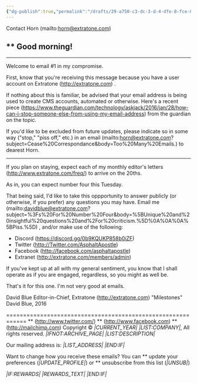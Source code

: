 ```yaml
---
{"dg-publish":true,"permalink":"/drafts/29-a750-c3-dc-3-d-4-dfe-8-fce-0-e1-ebb-93-fff-9/","dgHomeLink":true,"dgPassFrontmatter":false}
---
```


Contact Horn (mailto:horn@extratone.com)


** Good morning!
------------------------------------------------------------
------------------------------------------------------------

Welcome to email #1 in my compromise.

First, know that you're receiving this message because you have a user account on Extratone (http://extratone.com) .

If nothing about this is familiar, be advised that your email address is being used to create CMS accounts, automated or otherwise. Here's a recent piece (https://www.theguardian.com/technology/askjack/2016/jan/28/how-can-i-stop-someone-else-from-using-my-email-address) from the guardian on the topic.

If you'd like to be excluded from future updates, please indicate so in some way ("stop," "piss off," etc.) in an email (mailto:horn@extratone.com?subject=Cease%20Correspondance&body=Too%20Many%20Emails.) to dearest Horn.

------------------------------------------------------------

If you plan on staying, expect each of my monthly editor's letters (http://www.extratone.com/freq/) to arrive on the 20ths.

As in, you can expect number four this Tuesday.

That being said, I'd like to take this oppportunity to answer publicly (or otherwise, if you prefer) any questions you may have. Email me (mailto:davidblue@extratone.com?subject=%3Fs%20For%20Number%20Four&body=%5BUnique%20and%20insightful%20questions%20and%2For%20criticism.%5D%0A%0A%0A%5BPiss.%5D) , and/or make use of the following:
* Discord (https://discord.gg/0b9KQUKP858b0iZF)
* Twitter (http://Twitter.com/AsphaltApostle)
* Facebook (http://facebook.com/asphaltapostle)
* Extranet (http://extratone.com/members/admin)

If you've kept up at all with my general sentiment, you know that I shall operate as if you are engaged, regardless, so you might as well be.

That's it for this one. I'm not very good at emails.

David Blue
Editor-in-Chief,
Extratone (http://extratone.com)
"Milestones"
David Blue, 2016

============================================================
** (http://www.twitter.com/)
** (http://www.facebook.com)
** (http://mailchimp.com)
Copyright © *|CURRENT_YEAR|* *|LIST:COMPANY|*, All rights reserved.
*|IFNOT:ARCHIVE_PAGE|* *|LIST:DESCRIPTION|*

Our mailing address is:
*|LIST_ADDRESS|* *|END:IF|*

Want to change how you receive these emails?
You can ** update your preferences (*|UPDATE_PROFILE|*)
or ** unsubscribe from this list (*|UNSUB|*)

*|IF:REWARDS|* *|REWARDS_TEXT|* *|END:IF|*